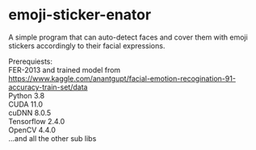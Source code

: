 # emoji-sticker-enator
A simple program that can auto-detect faces and cover them with emoji stickers accordingly to their facial expressions.

Prerequiests:  
	FER-2013 and trained model from https://www.kaggle.com/anantgupt/facial-emotion-recogination-91-accuracy-train-set/data  
	Python 3.8  
	CUDA 11.0  
	cuDNN 8.0.5  
	Tensorflow 2.4.0  
	OpenCV 4.4.0  
	...and all the other sub libs  
